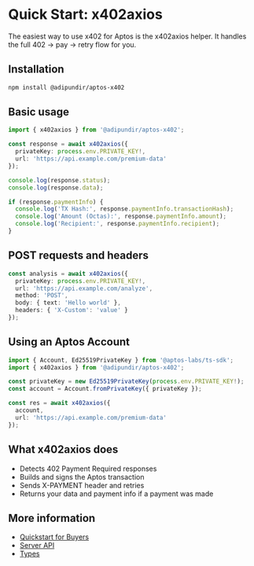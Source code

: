 # Quick Start: x402axios

The easiest way to use x402 for Aptos is the x402axios helper. It handles the full 402 → pay → retry flow for you.

## Installation

```bash
npm install @adipundir/aptos-x402
```

## Basic usage

```typescript
import { x402axios } from '@adipundir/aptos-x402';

const response = await x402axios({
  privateKey: process.env.PRIVATE_KEY!,
  url: 'https://api.example.com/premium-data'
});

console.log(response.status);
console.log(response.data);

if (response.paymentInfo) {
  console.log('TX Hash:', response.paymentInfo.transactionHash);
  console.log('Amount (Octas):', response.paymentInfo.amount);
  console.log('Recipient:', response.paymentInfo.recipient);
}
```

## POST requests and headers

```typescript
const analysis = await x402axios({
  privateKey: process.env.PRIVATE_KEY!,
  url: 'https://api.example.com/analyze',
  method: 'POST',
  body: { text: 'Hello world' },
  headers: { 'X-Custom': 'value' }
});
```

## Using an Aptos Account

```typescript
import { Account, Ed25519PrivateKey } from '@aptos-labs/ts-sdk';
import { x402axios } from '@adipundir/aptos-x402';

const privateKey = new Ed25519PrivateKey(process.env.PRIVATE_KEY!);
const account = Account.fromPrivateKey({ privateKey });

const res = await x402axios({
  account,
  url: 'https://api.example.com/premium-data'
});
```

## What x402axios does

- Detects 402 Payment Required responses
- Builds and signs the Aptos transaction
- Sends X-PAYMENT header and retries
- Returns your data and payment info if a payment was made

## More information

- [Quickstart for Buyers](./getting-started/quickstart-buyers.md)
- [Server API](./api-reference/server-api.md)
- [Types](./api-reference/types.md)

